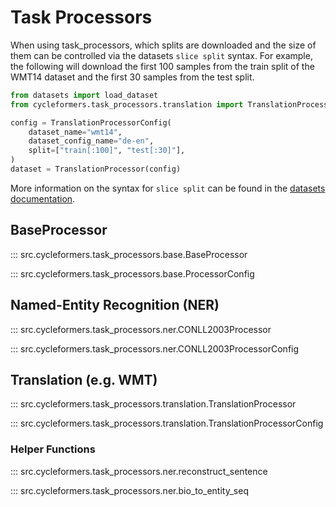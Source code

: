 # Task Processors

When using task_processors, which splits are downloaded and the size of them can be controlled via the datasets `slice split` syntax. For example, the following will download the first 100 samples from the train split of the WMT14 dataset and the first 30 samples from the test split.

```python
from datasets import load_dataset
from cycleformers.task_processors.translation import TranslationProcessor

config = TranslationProcessorConfig(
    dataset_name="wmt14",
    dataset_config_name="de-en",
    split=["train[:100]", "test[:30]"],
)
dataset = TranslationProcessor(config)
```

More information on the syntax for `slice split` can be found in the [datasets documentation](https://huggingface.co/docs/datasets/loading#slice-splits).

## BaseProcessor

::: src.cycleformers.task_processors.base.BaseProcessor

::: src.cycleformers.task_processors.base.ProcessorConfig


## Named-Entity Recognition (NER)

::: src.cycleformers.task_processors.ner.CONLL2003Processor

::: src.cycleformers.task_processors.ner.CONLL2003ProcessorConfig


## Translation (e.g. WMT)

::: src.cycleformers.task_processors.translation.TranslationProcessor

::: src.cycleformers.task_processors.translation.TranslationProcessorConfig


### Helper Functions

::: src.cycleformers.task_processors.ner.reconstruct_sentence

::: src.cycleformers.task_processors.ner.bio_to_entity_seq
